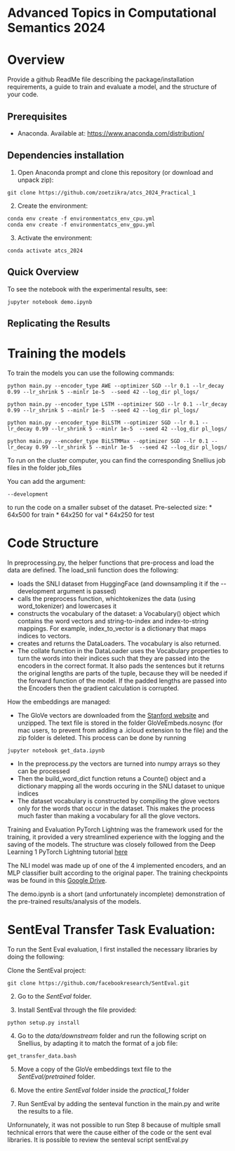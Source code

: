 # Advanced Topics in Computational Semantics 2024

# Overview 
Provide a github ReadMe file describing the package/installation requirements, a guide to train and evaluate a model, and the structure of your code.


## Prerequisites
* Anaconda. Available at: https://www.anaconda.com/distribution/


## Dependencies installation
1. Open Anaconda prompt and clone this repository (or download and unpack zip):
```
git clone https://github.com/zoetzikra/atcs_2024_Practical_1
```
2. Create the environment:
```
conda env create -f environmentatcs_env_cpu.yml
conda env create -f environmentatcs_env_gpu.yml

```
3. Activate the environment:
```
conda activate atcs_2024
```

## Quick Overview

To see the notebook with the experimental results, see:
```
jupyter notebook demo.ipynb
```

## Replicating the Results

# Training the models

To train the models you can use the following commands:

```
python main.py --encoder_type AWE --optimizer SGD --lr 0.1 --lr_decay 0.99 --lr_shrink 5 --minlr 1e-5  --seed 42 --log_dir pl_logs/ 

python main.py --encoder_type LSTM --optimizer SGD --lr 0.1 --lr_decay 0.99 --lr_shrink 5 --minlr 1e-5  --seed 42 --log_dir pl_logs/ 

python main.py --encoder_type BiLSTM --optimizer SGD --lr 0.1 --lr_decay 0.99 --lr_shrink 5 --minlr 1e-5  --seed 42 --log_dir pl_logs/

python main.py --encoder_type BiLSTMMax --optimizer SGD --lr 0.1 --lr_decay 0.99 --lr_shrink 5 --minlr 1e-5  --seed 42 --log_dir pl_logs/ 
```

To run on the cluster computer, you can find the corresponding Snellius job files in the folder job_files

You can add the argument:
```
--development
```
to run the code on a smaller subset of the dataset. 
Pre-selected size:
    * 64x500 for train
    * 64x250 for val
	* 64x250 for test

# Code Structure

In preprocessing.py, the helper functions that pre-process and load the data are defined. 
The load_snli function does the following:
* loads the SNLI dataset from HuggingFace (and downsampling it if the --development argument is passed)
* calls the preprocess function, whichtokenizes the data (using word_tokenizer) and lowercases it
* constructs the vocabulary of the dataset: a Vocabulary() object which contains the word vectors and string-to-index and index-to-string mappings. For example, index_to_vector is a dictionary that maps indices to vectors.
* creates and returns the DataLoaders. The vocabulary is also returned. 
* The collate function in the DataLoader uses the Vocabulary properties to turn the words into their indices such that they are passed into the encoders in the correct format. It also pads the sentences but it returns the original lengths are parts of the tuple, because they will be needed if the forward function of the model. If the padded lengths are passed into the Encoders then the gradient calculation is corrupted. 

How the embeddings are managed:
* The GloVe vectors are downloaded from the [Stanford website](http://nlp.stanford.edu/data/glove.840B.300d.zip) and unzipped. The text file is stored in the folder GloVeEmbeds.nosync (for mac users, to prevent from adding a .icloud extension to the file) and the zip folder is deleted. This process can be done by running 
```
jupyter notebook get_data.ipynb
```
* In the preprocess.py the vectors are turned into numpy arrays so they can be processed
* Then the build_word_dict function retuns a Counte() object and a dictionary mapping all the words occuring in the SNLI dataset to unique indices
* The dataset vocabulary is constructed by compiling the glove vectors only for the words that occur in the dataset. This makes the process much faster than making a vocabulary for all the glove vectors.


Training and Evaluation
PyTorch Lightning was the framework used for the training, it provided a very streamlined experience with the logging and the saving of the models. 
The structure was closely followed from the Deep Learning 1 PyTorch Lightning tutorial [here](https://uvadlc-notebooks.readthedocs.io/en/latest/tutorial_notebooks/tutorial5/Inception_ResNet_DenseNet.html?highlight=lightning)

The NLI model was made up of one of the 4 implemented encoders, and an MLP classifier built according to the original paper. 
The training checkpoints was be found in this [Google Drive](https://drive.google.com/drive/folders/15WIsEZc--zIwH7clWICz_nvmiAa0mp_j?usp=sharing).

The demo.ipynb is a short (and unfortunately incomplete) demonstration of the pre-trained results/analysis of the models.



# SentEval Transfer Task Evaluation:

To run the Sent Eval evaluation, I first installed the necessary libraries by doing the following:

Clone the SentEval project:
```
git clone https://github.com/facebookresearch/SentEval.git
```
2. Go to the *SentEval* folder.

3. Install SentEval through the file provided:
```
python setup.py install
```
4. Go to the *data/downstream* folder and run the following script on Snellius, by adapting it to match the format of a job file:
```
get_transfer_data.bash
```
5. Move a copy of the GloVe embeddings text file to the *SentEval/pretrained* folder.

7. Move the entire *SentEval* folder inside the *practical_1* folder

8. Run SentEval by adding the senteval function in the main.py and write the results to a file. 


Unfornunately, it was not possible to run Step 8 because of multiple small technical errors that were the cause either of the code or the sent eval libraries. It is possible to review the senteval script sentEval.py


